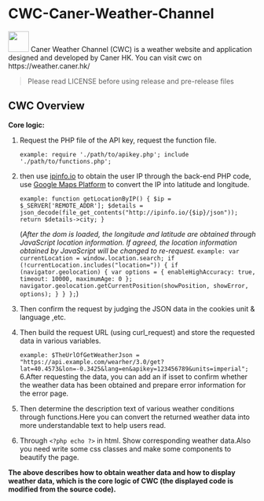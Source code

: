 # CWC-Caner-Weather-Channel
   <img style="height: 42px;" src="https://resource.caner.hk/get/logo/caner-logo-white.png">
Caner Weather Channel (CWC) is a weather website and application designed and developed by Caner HK. You can visit cwc on https://weather.caner.hk/

>Please read LICENSE before using release and pre-release files

## CWC Overview
__Core logic:__

1. Request the PHP file of the API key, request the function file.

   `example: require './path/to/apikey.php';
    include './path/to/functions.php';`
2. then use [ipinfo.io](https://ipinfo.io/) to obtain the user IP through the back-end PHP code, use [Google Maps Platform](https://mapsplatform.google.com/) to convert the IP into latitude and longitude.
  
   `example:
   function getLocationByIP() {
        $ip = $_SERVER['REMOTE_ADDR'];
        $details = json_decode(file_get_contents("http://ipinfo.io/{$ip}/json"));
        return $details->city;
    }`
 
   (_After the dom is loaded, the longitude and latitude are obtained through JavaScript location information. If agreed, the location information obtained by JavaScript will be changed to re-request._
        `example: var currentLocation = window.location.search;
        if (!currentLocation.includes("location=")) {
            if (navigator.geolocation) {
                var options = {
                    enableHighAccuracy: true,
                    timeout: 10000,
                    maximumAge: 0
                };
                navigator.geolocation.getCurrentPosition(showPosition, showError, options);
            }
        }
    };`)
 
3. Then confirm the request by judging the JSON data in the cookies  unit & language ,etc.
4. Then build the request URL (using curl_request) and store the requested data in various variables.

   `example: $TheUrlOfGetWeatherJson = "https://api.example.com/wearher/3.0/get?lat=40.4573&lon=-0.3425&lang=en&apikey=123456789&units=imperial";`
6.After requesting the data, you can add an if isset to confirm whether the weather data has been obtained and prepare error information for the error page.
7. Then determine the description text of various weather conditions through functions.Here you can convert the returned weather data into more understandable text to help users read.
8. Through `<?php echo ?>` in html.  Show corresponding weather data.Also you need write some css classes and make some components to beautify the page.

__The above describes how to obtain weather data and how to display weather data, which is the core logic of CWC (the displayed code is modified from the source code).__




